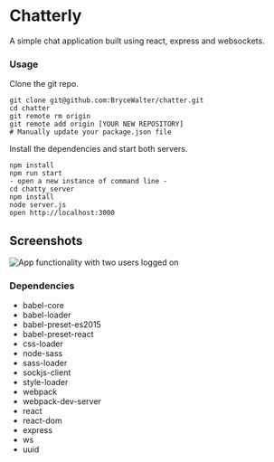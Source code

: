 Chatterly
=====================

A simple chat application built using react, express and websockets.

### Usage

Clone the git repo.

```
git clone git@github.com:BryceWalter/chatter.git
cd chatter
git remote rm origin
git remote add origin [YOUR NEW REPOSITORY]
# Manually update your package.json file
```

Install the dependencies and start both servers.

```
npm install
npm run start
- open a new instance of command line -
cd chatty_server
npm install
node server.js
open http://localhost:3000
```
## Screenshots
![App functionality with two users logged on](https://github.com/BryceWalter/chatter/blob/master/docs/Screenshot_chatterly.png)
### Dependencies

* babel-core
* babel-loader
* babel-preset-es2015
* babel-preset-react
* css-loader
* node-sass
* sass-loader
* sockjs-client
* style-loader
* webpack
* webpack-dev-server
* react
* react-dom
* express
* ws
* uuid
